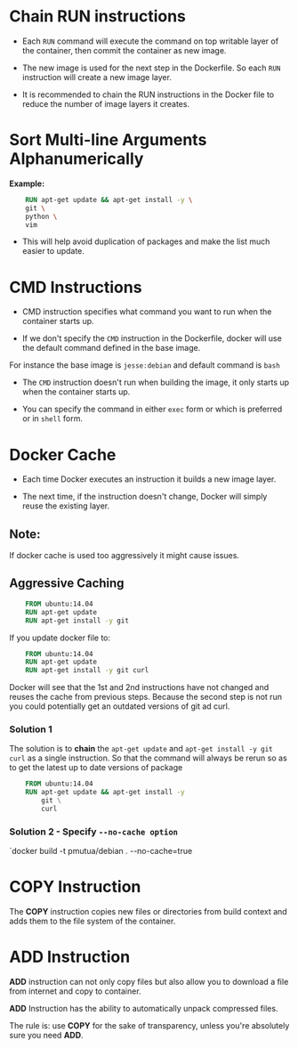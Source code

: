 # Chain RUN instructions

- Each `RUN` command will execute the command on top writable layer of the container, then commit the container as new image.

- The new image is used for the next step in the Dockerfile. So each `RUN` instruction will create a new image layer.

- It is recommended to chain the RUN instructions in the Docker file to reduce the number of image layers it creates.

# Sort Multi-line Arguments Alphanumerically

**Example:**

```dockerfile
    RUN apt-get update && apt-get install -y \
    git \
    python \
    vim
```

- This will help avoid duplication of packages and make the list much easier to update.

# CMD Instructions

- CMD instruction specifies what command you want to run when the container starts up.

- If we don't specify the `CMD` instruction in the Dockerfile, docker will use the default command defined in the base image.

For instance the base image is `jesse:debian` and default command is `bash`

- The `CMD` instruction doesn't run when building the image, it only starts up when the container starts up.

- You can specify the command in either `exec` form or which is preferred or in `shell` form.

# Docker Cache 

- Each time Docker executes an instruction it builds a new image layer.

- The next time, if the instruction doesn't change, Docker will simply reuse the existing layer.

Note:
-----
If docker cache is used too aggressively it might cause issues.

## Aggressive Caching 

```dockerfile
    FROM ubuntu:14.04
    RUN apt-get update
    RUN apt-get install -y git 
```

If you update docker file to:


```dockerfile
    FROM ubuntu:14.04
    RUN apt-get update
    RUN apt-get install -y git curl
```
Docker will see that the 1st and 2nd instructions have not changed and reuses the cache from previous steps. Because the second step is not run you could potentially get an outdated versions of git ad curl.

### Solution 1
The solution is to **chain** the `apt-get update` and `apt-get install -y git curl` as a single instruction. So that the command will always be rerun so as to get the latest up to date versions of package

```dockerfile
    FROM ubuntu:14.04
    RUN apt-get update && apt-get install -y 
        git \
        curl
```

### Solution 2 - Specify `--no-cache option` 

`docker build -t pmutua/debian  . --no-cache=true

# COPY Instruction 

The **COPY** instruction copies new files or directories from build context and adds them to the file system of the container.

# ADD Instruction 

**ADD** instruction can not only copy files but also allow you to download a file from internet and copy to container.

**ADD** Instruction has the ability to automatically unpack compressed files.

The rule is: use **COPY** for the sake of transparency, unless you're absolutely sure you need **ADD**.

